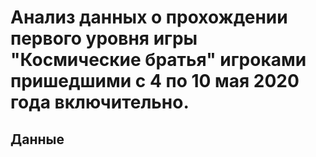 # Анализ данных о прохождении первого уровня игры "Космические братья" игроками пришедшими с 4 по 10 мая 2020 года включительно.
## Данные
